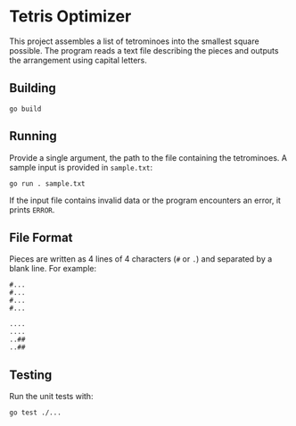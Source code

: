 # Tetris Optimizer

This project assembles a list of tetrominoes into the smallest square
possible. The program reads a text file describing the pieces and
outputs the arrangement using capital letters.

## Building

```
go build
```

## Running

Provide a single argument, the path to the file containing the
tetrominoes. A sample input is provided in `sample.txt`:

```
go run . sample.txt
```

If the input file contains invalid data or the program encounters an
error, it prints `ERROR`.

## File Format

Pieces are written as 4 lines of 4 characters (`#` or `.`) and separated
by a blank line. For example:

```
#...
#...
#...
#...

....
....
..##
..##
```

## Testing

Run the unit tests with:

```
go test ./...
```
